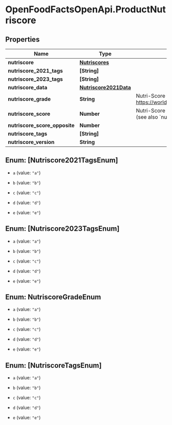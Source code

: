 # OpenFoodFactsOpenApi.ProductNutriscore

## Properties

Name | Type | Description | Notes
------------ | ------------- | ------------- | -------------
**nutriscore** | [**Nutriscores**](Nutriscores.md) |  | [optional] 
**nutriscore_2021_tags** | **[String]** |  | [optional] 
**nutriscore_2023_tags** | **[String]** |  | [optional] 
**nutriscore_data** | [**Nutriscore2021Data**](Nutriscore2021Data.md) |  | [optional] 
**nutriscore_grade** | **String** | Nutri-Score for the product as a letter.  See https://world.openfoodfacts.org/nutriscore.  | [optional] 
**nutriscore_score** | **Number** | Nutri-Score for the product as an integer (see also &#x60;nutriscore_grade&#x60;).  | [optional] 
**nutriscore_score_opposite** | **Number** |  | [optional] 
**nutriscore_tags** | **[String]** |  | [optional] 
**nutriscore_version** | **String** |  | [optional] 



## Enum: [Nutriscore2021TagsEnum]


* `a` (value: `"a"`)

* `b` (value: `"b"`)

* `c` (value: `"c"`)

* `d` (value: `"d"`)

* `e` (value: `"e"`)





## Enum: [Nutriscore2023TagsEnum]


* `a` (value: `"a"`)

* `b` (value: `"b"`)

* `c` (value: `"c"`)

* `d` (value: `"d"`)

* `e` (value: `"e"`)





## Enum: NutriscoreGradeEnum


* `a` (value: `"a"`)

* `b` (value: `"b"`)

* `c` (value: `"c"`)

* `d` (value: `"d"`)

* `e` (value: `"e"`)





## Enum: [NutriscoreTagsEnum]


* `a` (value: `"a"`)

* `b` (value: `"b"`)

* `c` (value: `"c"`)

* `d` (value: `"d"`)

* `e` (value: `"e"`)




